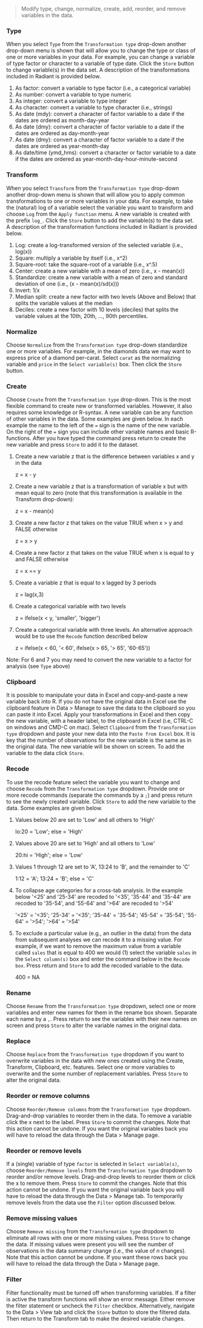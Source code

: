 > Modify type, change, normalize, create, add, reorder, and remove variables in the data.

### Type

When you select `Type` from the `Transformation type` drop-down another drop-down menu is shown that will allow you to change the type or class of one or more variables in your data. For example, you can change a variable of type factor or character to a variable of type date. Click the `Store` button to change variable(s) in the data set. A description of the transformations included in Radiant is provided below.

1. As factor: convert a variable to type factor (i.e., a categorical variable)
2. As number: convert a variable to type numeric
3. As integer: convert a variable to type integer
4. As character: convert a variable to type character (i.e., strings)
5. As date (mdy): convert a character of factor variable to a date if the dates are ordered as month-day-year
6. As date (dmy): convert a character of factor variable to a date if the dates are ordered as day-month-year
7. As date (dmy): convert a character of factor variable to a date if the dates are ordered as year-month-day
8. As date/time (ymd_hms): convert a character or factor variable to a date if the dates are ordered as year-month-day-hour-minute-second

### Transform

When you select `Transform` from the `Transformation type` drop-down another drop-down menu is shown that will allow you to apply common transformations to one or more variables in your data. For example, to take the (natural) log of a variable select the variable you want to transform and choose `Log` from the `Apply function` menu. A new variable is created with the prefix `log_`. Click the `Store` button to add the variable(s) to the data set. A description of the transformation functions included in Radiant is provided below.

1. Log: create a log-transformed version of the selected variable (i.e., log(x))
2. Square: multiply a variable by itself (i.e., x^2)
3. Square-root: take the square-root of a variable (i.e., x^.5)
4. Center: create a new variable with a mean of zero (i.e., x - mean(x))
5. Standardize: create a new variable with a mean of zero and standard deviation of one (i.e., (x - mean(x)/sd(x)))
6. Invert: 1/x
7. Median split: create a new factor with two levels (Above and Below) that splits the variable values at the median
8. Deciles: create a new factor with 10 levels (deciles) that splits the variable values at the 10th, 20th, ..., 90th percentiles.

### Normalize

Choose `Normalize` from the `Transformation type` drop-down standardize one or more variables. For example, in the diamonds data we may want to express price of a diamond per-carat. Select `carat` as the normalizing variable and `price` in the `Select variable(s)` box. Then click the `Store` button.

### Create

Choose `Create` from the `Transformation type` drop-down. This is the most flexible command to create new or transformed variables. However, it also requires some knowledge or R-syntax. A new variable can be any function of other variables in the data. Some examples are given below. In each example the name to the left of the `=` sign is the name of the new variable. On the right of the `=` sign you can include other variable names and basic R-functions. After you have typed the command press return to create the new variable and press `Store` to add it to the dataset.

1. Create a new variable z that is the difference between variables x and y in the data

	z = x - y

2. Create a new variable z that is a transformation of variable x but with mean equal to zero (note that this transformation is available in the Transform drop-down):

	z = x - mean(x)

3. Create a new factor z that takes on the value TRUE when x > y and FALSE otherwise

	z = x > y

4. Create a new factor z that takes on the value TRUE when x is equal to y and FALSE otherwise

	z = x == y

5. Create a variable z that is equal to x lagged by 3 periods

	z = lag(x,3)

6. Create a categorical variable with two levels

	z = ifelse(x < y, 'smaller', 'bigger')

7. Create a categorical variable with three levels. An alternative approach would be to use the `Recode` function described below

	z = ifelse(x < 60, '< 60', ifelse(x > 65, '> 65', '60-65'))

Note: For 6 and 7 you may need to convert the new variable to a factor for analysis (see `Type` above)

### Clipboard

It is possible to manipulate your data in Excel and copy-and-paste a new variable back into R. If you do not have the original data in Excel use the clipboard feature in Data > Manage to save the data to the clipboard so you can paste it into Excel. Apply your transformations in Excel and then copy the new variable, with a header label, to the clipboard in Excel (i.e, CTRL-C on windows and CMD-C on mac). Select `Clipboard` from the `Transformation type` dropdown and paste your new data into the `Paste from Excel` box. It is key that the number of observations for the new variable is the same as in the original data. The new variable will be shown on screen. To add the variable to the data click `Store`.

### Recode

To use the recode feature select the variable you want to change and choose `Recode` from the `Transformation type` dropdown. Provide one or more recode commands (separate the commands by a `;`) and press return to see the newly created variable. Click `Store` to add the new variable to the data. Some examples are given below.

1. Values below 20 are set to 'Low' and all others to 'High'

	lo:20 = 'Low'; else = 'High'

2. Values above 20 are set to 'High' and all others to 'Low'

	20:hi = 'High'; else = 'Low'

2. Values 1 through 12 are set to 'A', 13:24 to 'B', and the remainder to 'C'

	1:12 = 'A'; 13:24 = 'B'; else = 'C'

3.	To collapse age categories for a cross-tab analysis. In the example below '<25' and '25-34' are recoded to '<35', '35-44' and '35-44' are recoded to '35-54', and '55-64' and '>64' are recoded to '>54'

	'<25' = '<35'; '25-34' = '<35'; '35-44' = '35-54'; '45-54' = '35-54'; '55-64' = '>54'; '>64' = '>54'

4. To exclude a particular value (e.g., an outlier in the data) from the data from subsequent analyses we can recode it to a missing value. For example, if we want to remove the maximum value from a variable called `sales` that is equal to 400 we would (1) select the variable `sales` in the `Select column(s)` box and enter the command below in the `Recode box`. Press return and `Store` to add the recoded variable to the data.

	400 = NA

### Rename

Choose `Rename` from the `Transformation type` dropdown, select one or more variables and enter new names for them in the rename box shown. Separate each name by a `,`. Press return to see the variables with their new names on screen and  press `Store` to alter the variable names in the original data.

### Replace

Choose `Replace` from the `Transformation type` dropdown if you want to overwrite variables in the data with new ones created using the Create, Transform, Clipboard, etc. features. Select one or more variables to overwrite and the some number of replacement variables. Press `Store` to alter the original data.

### Reorder or remove columns

Choose `Reorder/Remove columns` from the `Transformation type` dropdown. Drag-and-drop variables to reorder them in the data. To remove a variable click the x next to the label. Press `Store` to commit the changes. Note that this action cannot be undone. If you want the original variables back you will have to reload the data through the Data > Manage page.

### Reorder or remove levels

If a (single) variable of type `factor` is selected in `Select variable(s)`, choose `Reorder/Remove levels` from the `Transformation type` dropdown to reorder and/or remove levels. Drag-and-drop levels to reorder them or click the x to remove them. Press `Store` to commit the changes. Note that this action cannot be undone. If you want the original variable back you will have to reload the data through the Data > Manage tab. To temporarily remove levels from the data use the `Filter` option discussed below.

### Remove missing values

Choose `Remove missing` from the `Transformation type` dropdown to eliminate all rows with one or more missing values. Press `Store` to change the data. If missing values were present you will see the number of observations in the data summary change (i.e., the value of _n_ changes). Note that this action cannot be undone. If you want these rows back you will have to reload the data through the Data > Manage page.

### Filter

Filter functionality must be turned off when transforming variables. If a filter is active the transform functions will show an error message. Either remove the filter statement or uncheck the `Filter` checkbox. Alternatively, navigate to the Data > View tab and click the `Store` button to store the filtered data. Then return to the Transform tab to make the desired variable changes.
